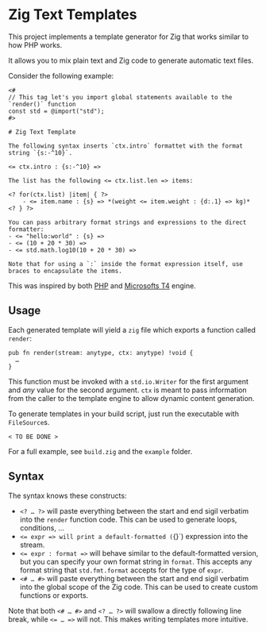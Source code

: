 # Zig Text Templates

This project implements a template generator for Zig that works similar to how PHP works.

It allows you to mix plain text and Zig code to generate automatic text files.

Consider the following example:

```zig
<#
// This tag let's you import global statements available to the `render()` function
const std = @import("std");
#>

# Zig Text Template

The following syntax inserts `ctx.intro` formattet with the format string `{s:-^10}`.

<= ctx.intro : {s:-^10} =>

The list has the following <= ctx.list.len => items:

<? for(ctx.list) |item| { ?>
    - <= item.name : {s} => *(weight <= item.weight : {d:.1} => kg)*
<? } ?>

You can pass arbitrary format strings and expressions to the direct formatter:
- <= "hello:world" : {s} =>
- <= (10 + 20 * 30) =>
- <= std.math.log10(10 + 20 * 30) =>

Note that for using a `:` inside the format expression itself, use braces to encapsulate the items.

```

This was inspired by both [PHP](https://www.php.net/manual/en/intro-whatis.php) and [Microsofts T4](https://docs.microsoft.com/en-us/visualstudio/modeling/code-generation-and-t4-text-templates?view=vs-2019) engine.

## Usage

Each generated template will yield a `zig` file which exports a function called `render`:
```zig
pub fn render(stream: anytype, ctx: anytype) !void {
  …
}
```

This function must be invoked with a `std.io.Writer` for the first argument and *any* value for the second argument. `ctx` is meant to pass information from the caller to the template engine to allow dynamic content generation.

To generate templates in your build script, just run the executable with `FileSource`s.

```zig
< TO BE DONE >
```

For a full example, see `build.zig` and the `example` folder.

## Syntax

The syntax knows these constructs:

- `<? … ?>` will paste everything between the start and end sigil verbatim into the `render` function code. This can be used to generate loops, conditions, ...
- `<= expr => will print a default-formatted (`{}`) expression into the stream.
- `<= expr : format =>` will behave similar to the default-formatted version, but you can specify your own format string in `format`. This accepts any format string that `std.fmt.format` accepts for the type of `expr`.
- `<# … #>` will paste everything between the start and end sigil verbatim into the global scope of the Zig code. This can be used to create custom functions or exports.

Note that both `<# … #>` and `<? … ?>` will swallow a directly following line break, while `<= … =>` will not. This makes writing templates more intuitive.